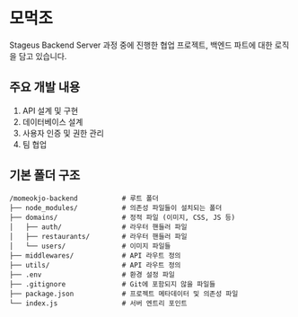# 모먹조

Stageus Backend Server 과정 중에 진행한 협업 프로젝트, 백엔드 파트에 대한 로직을 담고 있습니다.

## 주요 개발 내용

1. API 설계 및 구현
2. 데이터베이스 설계
3. 사용자 인증 및 권한 관리
4. 팀 협업

## 기본 폴더 구조

```
/momeokjo-backend           # 루트 폴더
├── node_modules/           # 의존성 파일들이 설치되는 폴더
├── domains/                # 정적 파일 (이미지, CSS, JS 등)
│   ├── auth/               # 라우터 핸들러 파일
│   ├── restaurants/        # 라우터 핸들러 파일
│   └── users/              # 이미지 파일들
├── middlewares/            # API 라우트 정의
├── utils/                  # API 라우트 정의
├── .env                    # 환경 설정 파일
├── .gitignore              # Git에 포함되지 않을 파일들
├── package.json            # 프로젝트 메타데이터 및 의존성 파일
└── index.js                # 서버 엔트리 포인트
```
